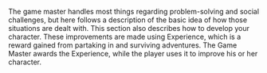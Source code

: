 The game master handles most things regarding problem-solving and social challenges, but here follows a description of the basic idea of how those situations are dealt with. This section also describes how to develop your character. These improvements are made using Experience, which is a reward gained from partaking in and surviving adventures. The Game Master awards the Experience, while the player uses it to improve his or her character.